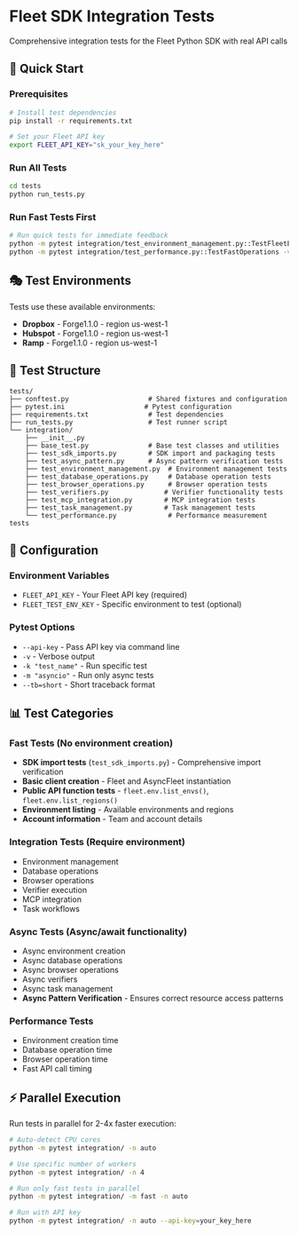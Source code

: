 # Fleet SDK Integration Tests

Comprehensive integration tests for the Fleet Python SDK with real API calls

## 🚀 Quick Start

### Prerequisites
```bash
# Install test dependencies
pip install -r requirements.txt

# Set your Fleet API key
export FLEET_API_KEY="sk_your_key_here"
```

### Run All Tests
```bash
cd tests
python run_tests.py
```


### Run Fast Tests First
```bash
# Run quick tests for immediate feedback
python -m pytest integration/test_environment_management.py::TestFleetEnvFunctions -v
python -m pytest integration/test_performance.py::TestFastOperations -v
```

## 🎭 Test Environments

Tests use these available environments:
- **Dropbox** - Forge1.1.0 - region us-west-1
- **Hubspot** - Forge1.1.0 - region us-west-1  
- **Ramp** - Forge1.1.0 - region us-west-1

## 📁 Test Structure

```
tests/
├── conftest.py                    # Shared fixtures and configuration
├── pytest.ini                    # Pytest configuration
├── requirements.txt               # Test dependencies
├── run_tests.py                   # Test runner script
└── integration/
    ├── __init__.py
    ├── base_test.py               # Base test classes and utilities
    ├── test_sdk_imports.py        # SDK import and packaging tests
    ├── test_async_pattern.py      # Async pattern verification tests
    ├── test_environment_management.py  # Environment management tests
    ├── test_database_operations.py     # Database operation tests
    ├── test_browser_operations.py      # Browser operation tests
    ├── test_verifiers.py              # Verifier functionality tests
    ├── test_mcp_integration.py        # MCP integration tests
    ├── test_task_management.py        # Task management tests
    └── test_performance.py             # Performance measurement tests
```

## 🔧 Configuration

### Environment Variables
- `FLEET_API_KEY` - Your Fleet API key (required)
- `FLEET_TEST_ENV_KEY` - Specific environment to test (optional)

### Pytest Options
- `--api-key` - Pass API key via command line
- `-v` - Verbose output
- `-k "test_name"` - Run specific test
- `-m "asyncio"` - Run only async tests
- `--tb=short` - Short traceback format

## 📊 Test Categories

### **Fast Tests** (No environment creation)
- **SDK import tests** (`test_sdk_imports.py`) - Comprehensive import verification
- **Basic client creation** - Fleet and AsyncFleet instantiation
- **Public API function tests** - `fleet.env.list_envs()`, `fleet.env.list_regions()`
- **Environment listing** - Available environments and regions
- **Account information** - Team and account details

### **Integration Tests** (Require environment)
- Environment management
- Database operations
- Browser operations
- Verifier execution
- MCP integration
- Task workflows

### **Async Tests** (Async/await functionality)
- Async environment creation
- Async database operations
- Async browser operations
- Async verifiers
- Async task management
- **Async Pattern Verification** - Ensures correct resource access patterns

### **Performance Tests**
- Environment creation time
- Database operation time
- Browser operation time
- Fast API call timing

## ⚡ Parallel Execution

Run tests in parallel for 2-4x faster execution:

```bash
# Auto-detect CPU cores
python -m pytest integration/ -n auto

# Use specific number of workers
python -m pytest integration/ -n 4

# Run only fast tests in parallel
python -m pytest integration/ -m fast -n auto

# Run with API key
python -m pytest integration/ -n auto --api-key=your_key_here
```

